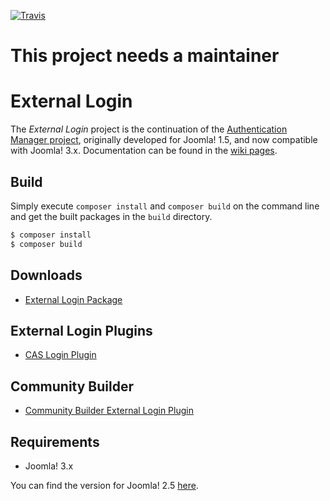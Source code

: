 [![Travis](https://img.shields.io/travis/chdemko/joomla-external-login.svg)](http://travis-ci.org/chdemko/joomla-external-login)

This project needs a maintainer
===============================

External Login
===============

The *External Login* project is the continuation of the [Authentication Manager project](http://joomlacode.org/gf/project/auth_manager/), originally developed for Joomla! 1.5, and now compatible with Joomla! 3.x. Documentation can be found in the [wiki pages](https://github.com/chdemko/joomla-external-login/wiki).

Build
-----

Simply execute `composer install` and `composer build` on the command line and get the built packages in the `build` directory.

~~~bash
$ composer install
$ composer build
~~~

Downloads
---------

* [External Login Package](http://download.chdemko.com/joomla/extensions/external-login/pkg_externallogin-3.1.2.2.zip)

External Login Plugins
----------------------

* [CAS Login Plugin](http://download.chdemko.com/joomla/extensions/external-login/plg_system_caslogin-3.1.2.2.zip)

Community Builder
-----------------

* [Community Builder External Login Plugin](http://download.chdemko.com/joomla/extensions/external-login/plg_user_cbexternallogin-3.1.2.2.zip)

Requirements
------------

* Joomla! 3.x

You can find the version for Joomla! 2.5 [here](https://github.com/chdemko/joomla-external-login/tree/2.x).

